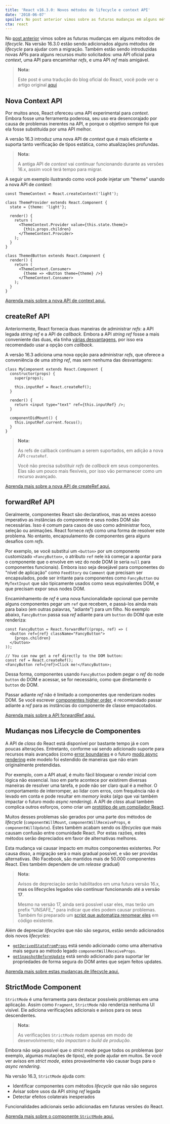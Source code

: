 ```yaml
---
title: 'React v16.3.0: Novos métodos de lifecycle e context API'
date: '2018-06-07'
spoiler: No post anterior vimos sobre as futuras mudanças em alguns métodos de lifecycle. Na versão 16.3.0 estão sendo adicionados alguns métodos de lifecycle para ajudar com a migração. Também estão sendo introduzidas novas APIs para alguns recursos muito solicitados, uma API oficial para context, uma API para encaminhar refs, e uma API ref mais amigável.
cta: react
---
```


No [post anterior](https://devheroes.io/futuro-do-react-metodos-lifecycle/) vimos sobre as futuras mudanças em alguns métodos de *lifecycle*. Na versão 16.3.0 estão sendo adicionados alguns métodos de *lifecycle* para ajudar com a migração. Também estão sendo introduzidas novas APIs para alguns recursos muito solicitados: uma API oficial para *context*, uma API para encaminhar *refs*, e uma API *ref* mais amigável.

<!--more-->

> **Nota:**
>
> Este post é uma tradução do blog oficial do React, você pode ver o artigo original [aqui](https://reactjs.org/blog/2018/03/29/react-v-16-3.html)

## Nova Context API

Por muitos anos, React ofereceu uma API experimental para *context*. Embora fosse uma ferramenta poderosa, seu uso era desencorajado por causa de problemas inerentes na API, e porque o objetivo sempre foi que ela fosse substituída por uma API melhor.

A versão 16.3 introduz uma nova API de *context* que é mais eficiente e suporta tanto verificação de tipos estática, como atualizações profundas.

> **Nota:**
>
> A antiga API de *context* vai continuar funcionando durante as versões 16.x, assim você terá tempo para migrar.

A seguir um exemplo ilustrando como você pode injetar um "theme" usando a nova API de *context*:

```jsx{1,8-10,18-20}
const ThemeContext = React.createContext('light');

class ThemeProvider extends React.Component {
  state = {theme: 'light'};

  render() {
    return (
      <ThemeContext.Provider value={this.state.theme}>
        {this.props.children}
      </ThemeContext.Provider>
    );
  }
}

class ThemedButton extends React.Component {
  render() {
    return (
      <ThemeContext.Consumer>
        {theme => <Button theme={theme} />}
      </ThemeContext.Consumer>
    );
  }
}
```

[Aprenda mais sobre a nova API de context aqui.](https://reactjs.org/docs/context.html)

## createRef API

Anteriormente, React fornecia duas maneiras de administrar *refs*: a API legada *string ref* e a API de *callback*. Embora a API *string ref* fosse a mais conveniente das duas, ela tinha [várias desvantagens](https://github.com/facebook/react/issues/1373), por isso era recomendado usar a opção com *callback*.

A versão 16.3 adiciona uma nova opção para administrar *refs*, que oferece a conveniência de uma *string ref*, mas sem nenhuma das desvantagens:

```jsx{5,9,13}
class MyComponent extends React.Component {
  constructor(props) {
    super(props);

    this.inputRef = React.createRef();
  }

  render() {
    return <input type="text" ref={this.inputRef} />;
  }

  componentDidMount() {
    this.inputRef.current.focus();
  }
}
```

> **Nota:**
>
> As refs de callback continuam a serem suportados, em adição a nova API `createRef`.
>
> Você não precisa substituir *refs* de *callback* em seus componentes. Elas são um pouco mais flexíveis, por isso vão permanecer como um recurso avançado.

[Aprenda mais sobre a nova API de createRef aqui.](https://reactjs.org/docs/refs-and-the-dom.html)

## forwardRef API

Geralmente, componentes React são declarativos, mas as vezes acesso imperativo as instâncias do componente e seus nodes DOM são necessárias. Isso é comum para casos de uso como administrar foco, seleção ou animações. React fornece *refs* como uma forma de resolver este problema. No entanto, encapsulamento de componentes gera alguns desafios com *refs*.

Por exemplo, se você substitui um `<button>` por um componente customizado `<FancyButton>`, o atributo `ref` nele irá começar a apontar para o componente que o envolve em vez do node DOM (e seria `null` para componentes funcionais). Embora isso seja desejável para componentes do "nível de aplicação" como `FeedStory` ou `Comment` que precisam ser encapsulados, pode ser irritante para componentes como `FancyButton` ou `MyTextInput` que são tipicamente usados como seus equivalentes DOM, e que precisam expor seus nodes DOM.

Encaminhamento de *ref* é uma nova funcionalidade opcional que permite alguns componentes pegar um `ref` que recebem, e passá-los ainda mais para baixo (em outras palavras, "adiante") para um filho. No exemplo abaixo, `FancyButton` passa sua *ref* adiante para um `button` do DOM que este renderiza:

```jsx{1-2}
const FancyButton = React.forwardRef((props, ref) => (
  <button ref={ref} className="FancyButton">
    {props.children}
  </button>
));

// You can now get a ref directly to the DOM button:
const ref = React.createRef();
<FancyButton ref={ref}>Click me!</FancyButton>;
```

Dessa forma, componentes usando `FancyButton` podem pegar o *ref* do node `button` do DOM e acessar, se for necessário, como que diretamente o `button` do DOM.

Passar adiante *ref* não é limitado a componentes que renderizam nodes DOM. Se você escrever [componentes higher order](https://reactjs.org/docs/higher-order-components.html), é recomendado passar adiante a *ref* para as instâncias do componente de classe empacotados.

[Aprenda mais sobre a API forwardRef aqui.](https://reactjs.org/docs/forwarding-refs.html)

## Mudanças nos Lifecycle de Componentes

A API de *class* do React está disponível por bastante tempo já e com poucas alterações. Entretanto, conforme vai sendo adicionado suporte para recursos mais avançados (como [error boundaries](https://reactjs.org/docs/react-component.html#componentdidcatch) e o futuro [modo async rendering](https://reactjs.org/blog/2018/03/01/sneak-peek-beyond-react-16.html) este modelo foi estendido de maneiras que não eram originalmente pretendidas.

Por exemplo, com a API atual, é muito fácil bloquear o *render* inicial com lógica não essencial. Isso em parte acontece por existirem diversas maneiras de resolver uma tarefa, e pode não ser claro qual é a melhor. O comportamento de interromper, ao lidar com erros, com frequência não é levado em conta e pode resultar em *memory leaks* (algo que vai também impactar o futuro modo *async rendering*). A API de *class* atual também complica outros esforços, como criar um [protótipo de um compilador React](https://twitter.com/trueadm/status/944908776896978946).

Muitos desses problemas são gerados por uma parte dos métodos de *lifecycle* (`componentWillMount`, `componentWillReceiveProps`, e `componentWillUpdate`). Estes também acabam sendo os *lifecycles* que mais causam confusão entre comunidade React. Por estas razões, estes métodos serão depreciados em favor de alternativas melhores.

Esta mudança vai causar impacto em muitos componentes existentes. Por causa disso, a migração será o mais gradual possível, e vão ser providas alternativas. (No Facebook, são mantidos mais de 50.000 componentes React. Eles também dependem de um *release* gradual)

> **Nota:**
>
> Avisos de depreciação serão habilitados em uma futura versão 16.x, **mas os lifecycles legados vão continuar funcionando até a versão 17**.
>
> Mesmo na versão 17, ainda será possível usar eles, mas terão um prefix "UNSAFE_" para indicar que eles podem causar problemas. Também foi preparado um [script que automatiza renomear eles](https://github.com/reactjs/react-codemod#rename-unsafe-lifecycles) em código existente.

Além de depreciar *lifecycles* que não são seguros, estão sendo adicionados dois novos *lifecycles*:

* [`getDerivedStateFromProps`](https://reactjs.org/docs/react-component.html#static-getderivedstatefromprops) está sendo adicionado como uma alternativa mais segura ao método legado `componentWillReceiveProps`.
* [`getSnapshotBeforeUpdate`](https://reactjs.org/docs/react-component.html#getsnapshotbeforeupdate) está sendo adicionado para suportar ler propriedades de forma segura do DOM antes que sejam feitos updates.

[Aprenda mais sobre estas mudanças de lifecycle aqui.](https://reactjs.org/blog/2018/03/27/update-on-async-rendering.html)

## StrictMode Component

`StrictMode` é uma ferramenta para destacar possíveis problemas em uma aplicação. Assim como `Fragment`, `StrictMode` não renderiza nenhuma UI visível. Ele adiciona verificações adicionais e avisos para os seus descendentes.

> **Nota:**
>
> As verificações `StrictMode` rodam apenas em modo de desenvolvimento; *não impactam o build de produção*.

Embora não seja possível que o *strict mode* pegue todos os problemas (por exemplo, algumas mutações de tipos), ele pode ajudar em muitos. Se você ver avisos em *strict mode*, estes provavelmente vão causar bugs para o *async rendering*.

Na versão 16.3, `StrictMode` ajuda com:

* Identificar componentes com métodos *lifecycle* que não são seguros
* Avisar sobre usos da API *string ref* legada
* Detectar efeitos colaterais inesperados

Funcionalidades adicionais serão adicionadas em futuras versões do React.

[Aprenda mais sobre o componente `StrictMode` aqui.](https://reactjs.org/docs/strict-mode.html)
